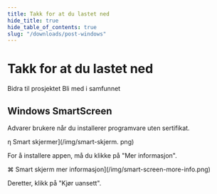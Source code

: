 ```yaml
---
title: Takk for at du lastet ned
hide_title: true
hide_table_of_contents: true
slug: "/downloads/post-windows"
---
```


<div className="text-center margin-top--xl">

# Takk for at du lastet ned

<div className="row margin-bottom--lg padding--sm flex-center">
<Link className="button button--outline button--warning button--lg margin--sm" href="/contributing">
  Bidra til prosjektet
</Link>
<Link className="button button--outline button--info button--lg margin--sm" href="https://linwood.dev/matrix">
  Bli med i samfunnet
</Link>

</div>

## Windows SmartScreen


Advarer brukere når du installerer programvare uten sertifikat.

η Smart skjermer](/img/smart-skjerm. png)

For å installere appen, må du klikke på "Mer informasjon".

⌘ Smart skjerm mer informasjon](/img/smart-screen-more-info.png)

Deretter, klikk på "Kjør uansett".

</div>
